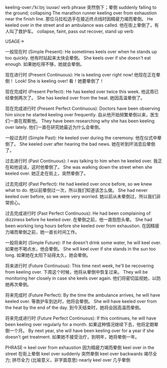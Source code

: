 keeling-over:/ˈkiːlɪŋ ˈoʊvər/
verb phrase
突然倒下；晕倒
suddenly falling to the ground; collapsing
The marathon runner keeling over from exhaustion near the finish line. 那位马拉松选手在接近终点线时因精疲力竭而晕倒。
He keeled over in the street and an ambulance was called. 他在街上晕倒了，有人叫了救护车。
collapse, faint, pass out
recover, stand up
verb


USAGE->

一般现在时 (Simple Present):
He sometimes keels over when he stands up too quickly. 他有时站起来太快会晕倒。
She keels over if she doesn't eat enough. 如果她吃得不够，她就会晕倒。

现在进行时 (Present Continuous):
He is keeling over right now! 他现在正在晕倒！
Look! She is keeling over! 看！她要晕倒了！

现在完成时 (Present Perfect):
He has keeled over twice this week. 他这周已经晕倒两次了。
She has keeled over from the heat. 她因高温晕倒了。

现在完成进行时 (Present Perfect Continuous):
Doctors have been observing him since he started keeling over frequently. 自从他开始频繁晕倒以来，医生们一直在观察他。
They have been researching why she has been keeling over lately. 他们一直在研究她最近为什么会晕倒。

一般过去时 (Simple Past):
He keeled over during the ceremony. 他在仪式中晕倒了。
She keeled over after hearing the bad news. 她在听到坏消息后晕倒了。

过去进行时 (Past Continuous):
I was talking to him when he keeled over. 我正在和他说话，这时他晕倒了。
She was walking down the street when she keeled over. 她正走在街上，突然晕倒了。

过去完成时 (Past Perfect):
He had keeled over once before, so we knew what to do. 他以前晕倒过一次，所以我们知道该怎么做。
She had never keeled over before, so we were very worried. 她以前从未晕倒过，所以我们非常担心。

过去完成进行时 (Past Perfect Continuous):
He had been complaining of dizziness before he keeled over. 在晕倒之前，他一直抱怨头晕。
She had been working long hours before she keeled over from exhaustion. 在因精疲力竭而晕倒之前，她一直长时间工作。


一般将来时 (Simple Future):
If he doesn't drink some water, he will keel over. 如果他不喝点水，他会晕倒。
She will keel over if she stands in the sun too long. 如果她在太阳下站得太久，她会晕倒。

将来进行时 (Future Continuous):
This time next week, he'll be recovering from keeling over. 下周这个时候，他将从晕倒中恢复过来。
They will be monitoring her closely in case she keels over again. 他们将密切监视她，以防她再次晕倒。

将来完成时 (Future Perfect):
By the time the ambulance arrives, he will have keeled over. 等救护车到达时，他将会晕倒。
She will have keeled over from the heat by the end of the day. 到今天结束时，她将会因高温而晕倒。

将来完成进行时 (Future Perfect Continuous):
If this continues, he will have been keeling over regularly for a month. 如果这种情况继续下去，他将定期晕倒一个月。
By next year, she will have been keeling over for a year if she doesn't get treatment. 如果她不接受治疗，到明年，她将晕倒一年。


PHRASE->
keel over from exhaustion 因为精疲力竭而晕倒
keel over in the street 在街上晕倒
keel over suddenly 突然晕倒
keel over backwards  竭尽全力; 拼尽全力 (比喻意义，非字面意思)
nearly keel over 几乎晕倒
